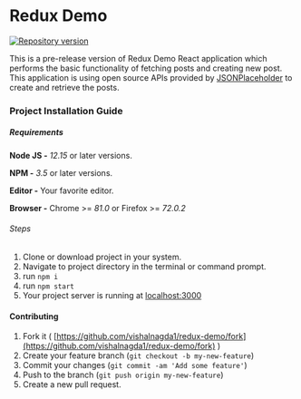 # Redux Demo

[![Repository version](https://img.shields.io/badge/version-1.0.0--pre-brightgreen?style=plastic)](https://github.com/vishalnagda1/redux-demo/releases/tag/v1.0.0-pre)

This is a pre-release version of Redux Demo React application which performs the basic functionality of fetching posts and creating new post. This application is using open source APIs provided by [JSONPlaceholder](https://jsonplaceholder.typicode.com/) to create and retrieve the posts.

### Project Installation Guide

##### Requirements

**Node JS -** *12.15* or later versions.

**NPM -** *3.5* or later versions.

**Editor -** Your favorite editor.

**Browser -** Chrome >= *81.0* or Firefox >= *72.0.2*

###### Steps

1. Clone or download project in your system.
2. Navigate to project directory in the terminal or command prompt.
3. run `npm i`
4. run `npm start`
5. Your project server is running at [localhost:3000](http://localhost:3000)


#### Contributing

1. Fork it ( [https://github.com/vishalnagda1/redux-demo/fork](https://github.com/vishalnagda1/redux-demo/fork) )
2. Create your feature branch (`git checkout -b my-new-feature`)
3. Commit your changes (`git commit -am 'Add some feature'`)
4. Push to the branch (`git push origin my-new-feature`)
5. Create a new pull request.

